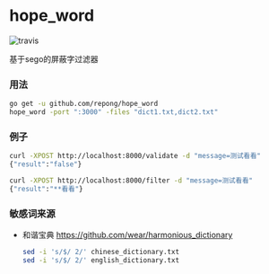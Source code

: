 # hope_word

![travis](https://travis-ci.org/repong/hope_word.svg?branch=master)

基于sego的屏蔽字过滤器

### 用法

``` bash
go get -u github.com/repong/hope_word
hope_word -port ":3000" -files "dict1.txt,dict2.txt"
```

### 例子

``` bash
curl -XPOST http://localhost:8000/validate -d "message=测试看看"                                                                                                                                                                     19:17:30
{"result":"false"}

curl -XPOST http://localhost:8000/filter -d "message=测试看看"                                                                                                                                                                       19:17:35
{"result":"**看看"}
```

### 敏感词来源

* 和谐宝典 https://github.com/wear/harmonious_dictionary
  ``` bash
  sed -i 's/$/ 2/' chinese_dictionary.txt
  sed -i 's/$/ 2/' english_dictionary.txt
  ```